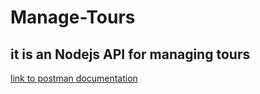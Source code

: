 # Manage-Tours

## it is an Nodejs API for managing tours

[link to postman documentation](https://documenter.getpostman.com/view/11386356/SzmjzvXk)
